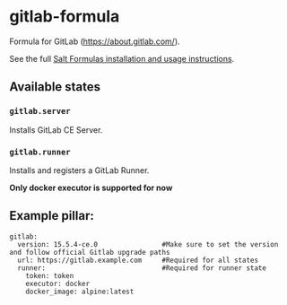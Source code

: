 # gitlab-formula
Formula for GitLab (https://about.gitlab.com/).

See the full [Salt Formulas installation and usage instructions](http://docs.saltstack.com/en/latest/topics/development/conventions/formulas.html).

## Available states
### `gitlab.server`
Installs GitLab CE Server.
### `gitlab.runner`
Installs and registers a GitLab Runner.

**Only docker executor is supported for now**

## Example pillar:

```
gitlab:
  version: 15.5.4-ce.0                #Make sure to set the version and follow official Gitlab upgrade paths
  url: https://gitlab.example.com     #Required for all states
  runner:                             #Required for runner state
    token: token
    executor: docker
    docker_image: alpine:latest
```